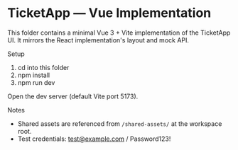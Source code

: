 # TicketApp — Vue Implementation

This folder contains a minimal Vue 3 + Vite implementation of the TicketApp UI. It mirrors the React implementation's layout and mock API.

Setup

1. cd into this folder
2. npm install
3. npm run dev

Open the dev server (default Vite port 5173).

Notes

- Shared assets are referenced from `/shared-assets/` at the workspace root.
- Test credentials: test@example.com / Password123!

